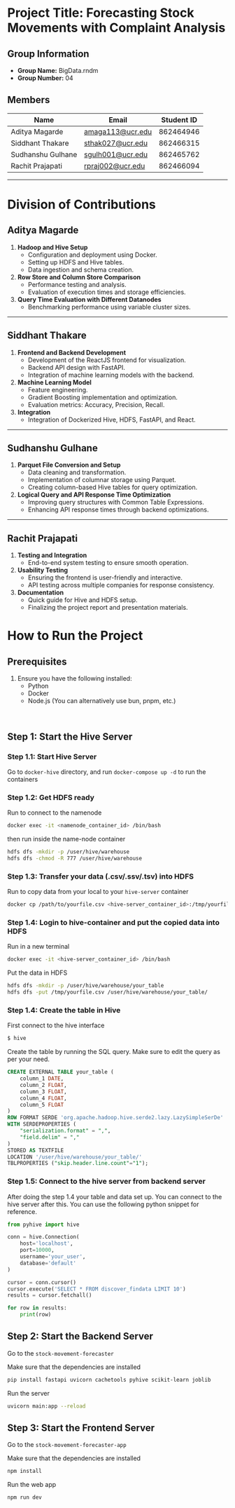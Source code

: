 # Project Title: **Forecasting Stock Movements with Complaint Analysis**

## Group Information
- **Group Name:** BigData.rndm
- **Group Number:** 04

## Members
| Name                  | Email                    | Student ID   |
|-----------------------|--------------------------|--------------|
| Aditya Magarde        | amaga113@ucr.edu         | 862464946    |
| Siddhant Thakare      | sthak027@ucr.edu         | 862466315    |
| Sudhanshu Gulhane     | sgulh001@ucr.edu         | 862465762    |
| Rachit Prajapati      | rpraj002@ucr.edu         | 862466094    |

---

# **Division of Contributions**

## **Aditya Magarde**
1. **Hadoop and Hive Setup**
   - Configuration and deployment using Docker.
   - Setting up HDFS and Hive tables.
   - Data ingestion and schema creation.
2. **Row Store and Column Store Comparison**
   - Performance testing and analysis.
   - Evaluation of execution times and storage efficiencies.
3. **Query Time Evaluation with Different Datanodes**
   - Benchmarking performance using variable cluster sizes.

---

## **Siddhant Thakare**
1. **Frontend and Backend Development**
   - Development of the ReactJS frontend for visualization.
   - Backend API design with FastAPI.
   - Integration of machine learning models with the backend.
2. **Machine Learning Model**
   - Feature engineering.
   - Gradient Boosting implementation and optimization.
   - Evaluation metrics: Accuracy, Precision, Recall.
3. **Integration**
   - Integration of Dockerized Hive, HDFS, FastAPI, and React.

---

## **Sudhanshu Gulhane**
1. **Parquet File Conversion and Setup**
   - Data cleaning and transformation.
   - Implementation of columnar storage using Parquet.
   - Creating column-based Hive tables for query optimization.
2. **Logical Query and API Response Time Optimization**
   - Improving query structures with Common Table Expressions.
   - Enhancing API response times through backend optimizations.

---

## **Rachit Prajapati**
1. **Testing and Integration**
   - End-to-end system testing to ensure smooth operation.
2. **Usability Testing**
   - Ensuring the frontend is user-friendly and interactive.
   - API testing across multiple companies for response consistency.
3. **Documentation**
   - Quick guide for Hive and HDFS setup.
   - Finalizing the project report and presentation materials.

# How to Run the Project

## Prerequisites
1. Ensure you have the following installed:
   - Python
   - Docker
   - Node.js (You can alternatively use bun, pnpm, etc.)
<br>

## Step 1: Start the Hive Server
### Step 1.1: Start Hive Server
Go to `docker-hive` directory, and run `docker-compose up -d` to run the containers

### Step 1.2: Get HDFS ready
Run to connect to the namenode
```bash
docker exec -it <namenode_container_id> /bin/bash
```

then run inside the name-node container
```bash
hdfs dfs -mkdir -p /user/hive/warehouse
hdfs dfs -chmod -R 777 /user/hive/warehouse
```

### Step 1.3: Transfer your data (.csv/.ssv/.tsv) into HDFS
Run to copy data from your local to your `hive-server` container
```bash
docker cp /path/to/yourfile.csv <hive-server_container_id>:/tmp/yourfile.csv
```

### Step 1.4: Login to hive-container and put the copied data into HDFS
Run in a new terminal
```bash
docker exec -it <hive-server_container_id> /bin/bash
```

Put the data in HDFS
```bash
hdfs dfs -mkdir -p /user/hive/warehouse/your_table
hdfs dfs -put /tmp/yourfile.csv /user/hive/warehouse/your_table/
```

### Step 1.4: Create the table in Hive
First connect to the hive interface
```bash
$ hive
```

Create the table by running the SQL query. Make sure to edit the query as per your need.
```sql
CREATE EXTERNAL TABLE your_table (
    column_1 DATE,
    column_2 FLOAT,
    column_3 FLOAT,
    column_4 FLOAT,
    column_5 FLOAT
)
ROW FORMAT SERDE 'org.apache.hadoop.hive.serde2.lazy.LazySimpleSerDe'
WITH SERDEPROPERTIES (
    "serialization.format" = ",",
    "field.delim" = ","
)
STORED AS TEXTFILE
LOCATION '/user/hive/warehouse/your_table/'
TBLPROPERTIES ("skip.header.line.count"="1");
```

### Step 1.5: Connect to the hive server from backend server
After doing the step 1.4 your table and data set up. You can connect to the hive server after this. You can use the following python snippet for reference.

```python
from pyhive import hive

conn = hive.Connection(
    host='localhost', 
    port=10000, 
    username='your_user', 
    database='default'
)

cursor = conn.cursor()
cursor.execute('SELECT * FROM discover_findata LIMIT 10')
results = cursor.fetchall()

for row in results:
    print(row)
```

## Step 2: Start the Backend Server
Go to the `stock-movement-forecaster`

Make sure that the dependencies are installed
```bash
pip install fastapi uvicorn cachetools pyhive scikit-learn joblib
```

Run the server
```bash
uvicorn main:app --reload
```

## Step 3: Start the Frontend Server
Go to the `stock-movement-forecaster-app`

Make sure that the dependencies are installed
```bash
npm install
```

Run the web app
```bash
npm run dev
```
